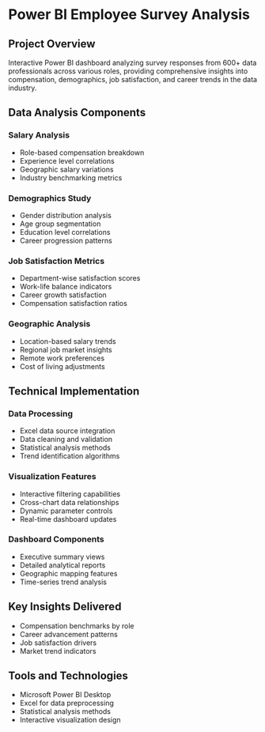 # Power BI Employee Survey Analysis

## Project Overview
Interactive Power BI dashboard analyzing survey responses from 600+ data professionals across various roles, providing comprehensive insights into compensation, demographics, job satisfaction, and career trends in the data industry.

## Data Analysis Components

### Salary Analysis
- Role-based compensation breakdown
- Experience level correlations
- Geographic salary variations
- Industry benchmarking metrics

### Demographics Study
- Gender distribution analysis
- Age group segmentation
- Education level correlations
- Career progression patterns

### Job Satisfaction Metrics
- Department-wise satisfaction scores
- Work-life balance indicators
- Career growth satisfaction
- Compensation satisfaction ratios

### Geographic Analysis
- Location-based salary trends
- Regional job market insights
- Remote work preferences
- Cost of living adjustments

## Technical Implementation

### Data Processing
- Excel data source integration
- Data cleaning and validation
- Statistical analysis methods
- Trend identification algorithms

### Visualization Features
- Interactive filtering capabilities
- Cross-chart data relationships
- Dynamic parameter controls
- Real-time dashboard updates

### Dashboard Components
- Executive summary views
- Detailed analytical reports
- Geographic mapping features
- Time-series trend analysis

## Key Insights Delivered
- Compensation benchmarks by role
- Career advancement patterns
- Job satisfaction drivers
- Market trend indicators

## Tools and Technologies
- Microsoft Power BI Desktop
- Excel for data preprocessing
- Statistical analysis methods
- Interactive visualization design
